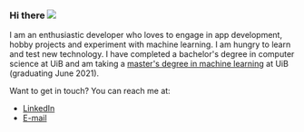 ### Hi there ![](https://i.imgur.com/6pwY3H7.gif)
I am an enthusiastic developer who loves to engage in app development, hobby projects and experiment with machine learning. I am hungry to learn and test new technology. I have completed a bachelor's degree in computer science at UiB and am taking a [master's degree in machine learning](https://www.uib.no/en/studies/MAMN-INF/MA) at UiB (graduating June 2021).

Want to get in touch? You can reach me at:
- [LinkedIn](https://www.linkedin.com/in/jonas-triki/)
- [E-mail](https://mailhide.io/e/Z0aCM)
